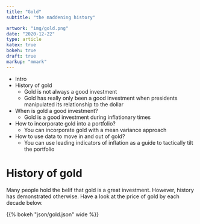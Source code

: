 ```yaml
---
title: "Gold"
subtitle: "the maddening history"

artwork: "img/gold.png"
date: "2020-12-22"
type: article
katex: true
bokeh: true
draft: true
markup: "mmark"
---
```



- Intro
- History of gold
    - Gold is not always a good investment
    - Gold has really only been a good investment when presidents manipulated its relationship to the dollar
- When is gold a good investment?
    - Gold is a good investment during inflationary times
- How to incorporate gold into a portfolio?
    - You can incorporate gold with a mean variance approach
- How to use data to move in and out of gold?
    - You can use leading indicators of inflation as a guide to tactically tilt the portfolio






# History of gold

Many people hold the belif that gold is a great investment. However, history has demonstrated otherwise. Have a look at the price of gold by each decade below.

{{% bokeh "json/gold.json" wide %}}